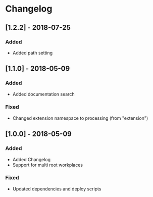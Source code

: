 # Changelog

## [1.2.2] - 2018-07-25

### Added

- Added path setting

## [1.1.0] - 2018-05-09

### Added

- Added documentation search

### Fixed

- Changed extension namespace to processing (from "extension")

## [1.0.0] - 2018-05-09

### Added

- Added Changelog
- Support for multi root workplaces

### Fixed

- Updated dependencies and deploy scripts